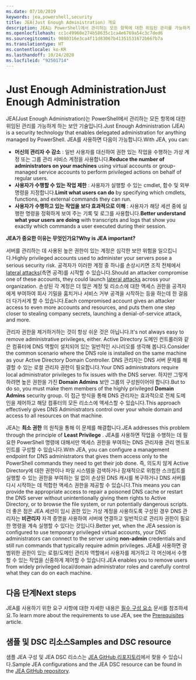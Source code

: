 ```yaml
---
ms.date: 07/10/2019
keywords: jea,powershell,security
title: JEA(Just Enough Administration) 개요
description: JEA는 PowerShell에서 관리하는 모든 항목에 대한 위임된 관리를 가능하게 하는 보안 기술입니다.
ms.openlocfilehash: cc1c49960e274b58635c1ca4e6769a54c3c7ded6
ms.sourcegitcommit: 9080316e3ca4f11d83067b41351531672b667b7a
ms.translationtype: HT
ms.contentlocale: ko-KR
ms.lasthandoff: 10/24/2020
ms.locfileid: "92501714"
---
```

# <a name="just-enough-administration"></a><span data-ttu-id="dcd05-104">Just Enough Administration</span><span class="sxs-lookup"><span data-stu-id="dcd05-104">Just Enough Administration</span></span>

<span data-ttu-id="dcd05-105">JEA(Just Enough Administration)는 PowerShell에서 관리하는 모든 항목에 대한 위임된 관리를 가능하게 하는 보안 기술입니다.</span><span class="sxs-lookup"><span data-stu-id="dcd05-105">Just Enough Administration (JEA) is a security technology that enables delegated administration for anything managed by PowerShell.</span></span> <span data-ttu-id="dcd05-106">JEA를 사용하면 다음이 가능합니다.</span><span class="sxs-lookup"><span data-stu-id="dcd05-106">With JEA, you can:</span></span>

- <span data-ttu-id="dcd05-107">**머신의 관리자 수 감소** : 일반 사용자를 대신하여 권한 있는 작업을 수행하는 가상 계정 또는 그룹 관리 서비스 계정을 사용합니다.</span><span class="sxs-lookup"><span data-stu-id="dcd05-107">**Reduce the number of administrators on your machines** using virtual accounts or group-managed service accounts to perform privileged actions on behalf of regular users.</span></span>
- <span data-ttu-id="dcd05-108">**사용자가 수행할 수 있는 작업 제한** : 사용자가 실행할 수 있는 cmdlet, 함수 및 외부 명령을 지정합니다.</span><span class="sxs-lookup"><span data-stu-id="dcd05-108">**Limit what users can do** by specifying which cmdlets, functions, and external commands they can run.</span></span>
- <span data-ttu-id="dcd05-109">**사용자가 수행하고 있는 작업을 보다 효과적으로 이해** : 사용자가 해당 세션 중에 실행한 명령을 정확하게 보여 주는 기록 및 로그를 사용합니다.</span><span class="sxs-lookup"><span data-stu-id="dcd05-109">**Better understand what your users are doing** with transcripts and logs that show you exactly which commands a user executed during their session.</span></span>

<span data-ttu-id="dcd05-110">**JEA가 중요한 이유는 무엇인가요?**</span><span class="sxs-lookup"><span data-stu-id="dcd05-110">**Why is JEA important?**</span></span>

<span data-ttu-id="dcd05-111">서버를 관리하는 데 사용된 높은 권한이 있는 계정은 심각한 보안 위험을 일으킵니다.</span><span class="sxs-lookup"><span data-stu-id="dcd05-111">Highly privileged accounts used to administer your servers pose a serious security risk.</span></span> <span data-ttu-id="dcd05-112">공격자가 이러한 계정 중 하나를 손상시키면 조직 전체에서 [lateral attacks](https://aka.ms/pth)(측면 공격)를 시작할 수 있습니다.</span><span class="sxs-lookup"><span data-stu-id="dcd05-112">Should an attacker compromise one of these accounts, they could launch [lateral attacks](https://aka.ms/pth) across your organization.</span></span> <span data-ttu-id="dcd05-113">손상된 각 계정은 더 많은 계정 및 리소스에 대한 액세스 권한을 공격자에게 부여하여 회사 기밀을 훔치거나 서비스 거부 공격을 시작하는 등을 하는데 한 걸음 더 다가서게 할 수 있습니다.</span><span class="sxs-lookup"><span data-stu-id="dcd05-113">Each compromised account gives an attacker access to even more accounts and resources, and puts them one step closer to stealing company secrets, launching a denial-of-service attack, and more.</span></span>

<span data-ttu-id="dcd05-114">관리자 권한을 제거하거하는 것이 항상 쉬운 것은 아닙니다.</span><span class="sxs-lookup"><span data-stu-id="dcd05-114">It's not always easy to remove administrative privileges, either.</span></span> <span data-ttu-id="dcd05-115">Active Directory 도메인 컨트롤러와 같은 컴퓨터에 DNS 역할이 설치되어 있는 일반적인 시나리오를 생각해 봅니다.</span><span class="sxs-lookup"><span data-stu-id="dcd05-115">Consider the common scenario where the DNS role is installed on the same machine as your Active Directory Domain Controller.</span></span> <span data-ttu-id="dcd05-116">DNS 관리자는 DNS 서버 문제를 해결할 수 있는 로컬 관리자 권한이 필요합니다.</span><span class="sxs-lookup"><span data-stu-id="dcd05-116">Your DNS administrators require local administrator privileges to fix issues with the DNS server.</span></span> <span data-ttu-id="dcd05-117">하지만 그렇게 하려면 높은 권한을 가진 **Domain Admins** 보안 그룹의 구성원이어야 합니다.</span><span class="sxs-lookup"><span data-stu-id="dcd05-117">But to do so, you must make them members of the highly privileged **Domain Admins** security group.</span></span> <span data-ttu-id="dcd05-118">이 접근 방식을 통해 DNS 관리자는 효과적으로 전체 도메인을 제어하고 해당 컴퓨터의 모든 리소스에 액세스할 수 있습니다.</span><span class="sxs-lookup"><span data-stu-id="dcd05-118">This approach effectively gives DNS Administrators control over your whole domain and access to all resources on that machine.</span></span>

<span data-ttu-id="dcd05-119">JEA는 **최소 권한** 의 원칙을 통해 이 문제를 해결합니다.</span><span class="sxs-lookup"><span data-stu-id="dcd05-119">JEA addresses this problem through the principle of **Least Privilege** .</span></span> <span data-ttu-id="dcd05-120">JEA를 사용하면 작업을 수행하는 데 필요한 PowerShell 명령에 대해서만 액세스 권한을 부여하는 DNS 관리자용 관리 엔드포인트를 구성할 수 있습니다.</span><span class="sxs-lookup"><span data-stu-id="dcd05-120">With JEA, you can configure a management endpoint for DNS administrators that gives them access only to the PowerShell commands they need to get their job done.</span></span> <span data-ttu-id="dcd05-121">즉, 의도치 않게 Active Directory에 대한 권한이나 파일 시스템을 검색하거나 잠재적으로 위험한 스크립트를 실행할 수 있는 권한을 부여하는 일 없이 손상된 DNS 캐시를 복구하거나 DNS 서버를 다시 시작하는 데 적합한 액세스 권한을 제공할 수 있습니다.</span><span class="sxs-lookup"><span data-stu-id="dcd05-121">This means you can provide the appropriate access to repair a poisoned DNS cache or restart the DNS server without unintentionally giving them rights to Active Directory, or to browse the file system, or run potentially dangerous scripts.</span></span> <span data-ttu-id="dcd05-122">더 좋은 점은 JEA 세션이 임시 권한 있는 가상 계정을 사용하도록 구성된 경우 DNS 관리자는 **비관리자** 자격 증명을 사용하여 서버에 연결하고 일반적으로 관리자 권한이 필요한 명령을 계속 실행할 수 있다는 것입니다.</span><span class="sxs-lookup"><span data-stu-id="dcd05-122">Better yet, when the JEA session is configured to use temporary privileged virtual accounts, your DNS administrators can connect to the server using **non-admin** credentials and still run commands that typically require admin privileges.</span></span> <span data-ttu-id="dcd05-123">JEA를 사용하면 광범위한 권한이 있는 로컬/도메인 관리자 역할에서 사용자를 제거하고 각 머신에서 수행할 수 있는 작업을 신중하게 제어할 수 있습니다.</span><span class="sxs-lookup"><span data-stu-id="dcd05-123">JEA enables you to remove users from widely privileged local/domain administrator roles and carefully control what they can do on each machine.</span></span>

## <a name="next-steps"></a><span data-ttu-id="dcd05-124">다음 단계</span><span class="sxs-lookup"><span data-stu-id="dcd05-124">Next steps</span></span>

<span data-ttu-id="dcd05-125">JEA를 사용하기 위한 요구 사항에 대한 자세한 내용은 [필수 구성 요소](prerequisites.md) 문서를 참조하세요.</span><span class="sxs-lookup"><span data-stu-id="dcd05-125">To learn more about the requirements to use JEA, see the [Prerequisites](prerequisites.md) article.</span></span>

## <a name="samples-and-dsc-resource"></a><span data-ttu-id="dcd05-126">샘플 및 DSC 리소스</span><span class="sxs-lookup"><span data-stu-id="dcd05-126">Samples and DSC resource</span></span>

<span data-ttu-id="dcd05-127">샘플 JEA 구성 및 JEA DSC 리소스는 [JEA GitHub 리포지토리](https://github.com/PowerShell/JEA)에서 찾을 수 있습니다.</span><span class="sxs-lookup"><span data-stu-id="dcd05-127">Sample JEA configurations and the JEA DSC resource can be found in the [JEA GitHub repository](https://github.com/PowerShell/JEA).</span></span>
